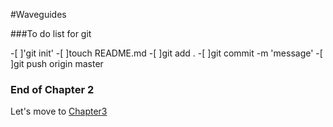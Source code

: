 #Waveguides

###To do list for git

-[ ]'git init'
-[ ]touch README.md
-[ ]git add .
-[ ]git commit -m 'message'
-[ ]git push origin master

### End of Chapter 2
Let's move to [Chapter3](../chapter3)

